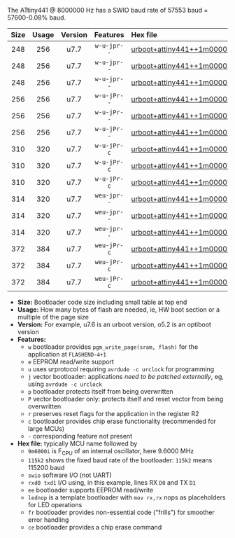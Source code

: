 The ATtiny441 @ 8000000 Hz has a SWIO baud rate of 57553 baud = 57600-0.08% baud.

|Size|Usage|Version|Features|Hex file|
|:-:|:-:|:-:|:-:|:--|
|248|256|u7.7|`w-u-jpr--`|[urboot+attiny441++1m0000i++++7k2_swio_rxa2_txa1_lednop.hex](https://raw.githubusercontent.com/stefanrueger/urboot.hex/main/mcus/attiny441/internal_oscillator/fint++1m0000_Hz/br++++7k2_bps/urboot+attiny441++1m0000i++++7k2_swio_rxa2_txa1_lednop.hex)|
|248|256|u7.7|`w-u-jpr--`|[urboot+attiny441++1m0000i++++7k2_swio_rxa4_txa5_lednop.hex](https://raw.githubusercontent.com/stefanrueger/urboot.hex/main/mcus/attiny441/internal_oscillator/fint++1m0000_Hz/br++++7k2_bps/urboot+attiny441++1m0000i++++7k2_swio_rxa4_txa5_lednop.hex)|
|248|256|u7.7|`w-u-jpr--`|[urboot+attiny441++1m0000i++++7k2_swio_rxb2_txa7_lednop.hex](https://raw.githubusercontent.com/stefanrueger/urboot.hex/main/mcus/attiny441/internal_oscillator/fint++1m0000_Hz/br++++7k2_bps/urboot+attiny441++1m0000i++++7k2_swio_rxb2_txa7_lednop.hex)|
|256|256|u7.7|`w-u-jPr--`|[urboot+attiny441++1m0000i++++7k2_swio_rxa2_txa1.hex](https://raw.githubusercontent.com/stefanrueger/urboot.hex/main/mcus/attiny441/internal_oscillator/fint++1m0000_Hz/br++++7k2_bps/urboot+attiny441++1m0000i++++7k2_swio_rxa2_txa1.hex)|
|256|256|u7.7|`w-u-jPr--`|[urboot+attiny441++1m0000i++++7k2_swio_rxa4_txa5.hex](https://raw.githubusercontent.com/stefanrueger/urboot.hex/main/mcus/attiny441/internal_oscillator/fint++1m0000_Hz/br++++7k2_bps/urboot+attiny441++1m0000i++++7k2_swio_rxa4_txa5.hex)|
|256|256|u7.7|`w-u-jPr--`|[urboot+attiny441++1m0000i++++7k2_swio_rxb2_txa7.hex](https://raw.githubusercontent.com/stefanrueger/urboot.hex/main/mcus/attiny441/internal_oscillator/fint++1m0000_Hz/br++++7k2_bps/urboot+attiny441++1m0000i++++7k2_swio_rxb2_txa7.hex)|
|310|320|u7.7|`w-u-jPr-c`|[urboot+attiny441++1m0000i++++7k2_swio_rxa2_txa1_lednop_fr_ce.hex](https://raw.githubusercontent.com/stefanrueger/urboot.hex/main/mcus/attiny441/internal_oscillator/fint++1m0000_Hz/br++++7k2_bps/urboot+attiny441++1m0000i++++7k2_swio_rxa2_txa1_lednop_fr_ce.hex)|
|310|320|u7.7|`w-u-jPr-c`|[urboot+attiny441++1m0000i++++7k2_swio_rxa4_txa5_lednop_fr_ce.hex](https://raw.githubusercontent.com/stefanrueger/urboot.hex/main/mcus/attiny441/internal_oscillator/fint++1m0000_Hz/br++++7k2_bps/urboot+attiny441++1m0000i++++7k2_swio_rxa4_txa5_lednop_fr_ce.hex)|
|310|320|u7.7|`w-u-jPr-c`|[urboot+attiny441++1m0000i++++7k2_swio_rxb2_txa7_lednop_fr_ce.hex](https://raw.githubusercontent.com/stefanrueger/urboot.hex/main/mcus/attiny441/internal_oscillator/fint++1m0000_Hz/br++++7k2_bps/urboot+attiny441++1m0000i++++7k2_swio_rxb2_txa7_lednop_fr_ce.hex)|
|314|320|u7.7|`weu-jpr--`|[urboot+attiny441++1m0000i++++7k2_swio_rxa2_txa1_ee_lednop.hex](https://raw.githubusercontent.com/stefanrueger/urboot.hex/main/mcus/attiny441/internal_oscillator/fint++1m0000_Hz/br++++7k2_bps/urboot+attiny441++1m0000i++++7k2_swio_rxa2_txa1_ee_lednop.hex)|
|314|320|u7.7|`weu-jpr--`|[urboot+attiny441++1m0000i++++7k2_swio_rxa4_txa5_ee_lednop.hex](https://raw.githubusercontent.com/stefanrueger/urboot.hex/main/mcus/attiny441/internal_oscillator/fint++1m0000_Hz/br++++7k2_bps/urboot+attiny441++1m0000i++++7k2_swio_rxa4_txa5_ee_lednop.hex)|
|314|320|u7.7|`weu-jpr--`|[urboot+attiny441++1m0000i++++7k2_swio_rxb2_txa7_ee_lednop.hex](https://raw.githubusercontent.com/stefanrueger/urboot.hex/main/mcus/attiny441/internal_oscillator/fint++1m0000_Hz/br++++7k2_bps/urboot+attiny441++1m0000i++++7k2_swio_rxb2_txa7_ee_lednop.hex)|
|372|384|u7.7|`weu-jPr-c`|[urboot+attiny441++1m0000i++++7k2_swio_rxa2_txa1_ee_lednop_fr_ce.hex](https://raw.githubusercontent.com/stefanrueger/urboot.hex/main/mcus/attiny441/internal_oscillator/fint++1m0000_Hz/br++++7k2_bps/urboot+attiny441++1m0000i++++7k2_swio_rxa2_txa1_ee_lednop_fr_ce.hex)|
|372|384|u7.7|`weu-jPr-c`|[urboot+attiny441++1m0000i++++7k2_swio_rxa4_txa5_ee_lednop_fr_ce.hex](https://raw.githubusercontent.com/stefanrueger/urboot.hex/main/mcus/attiny441/internal_oscillator/fint++1m0000_Hz/br++++7k2_bps/urboot+attiny441++1m0000i++++7k2_swio_rxa4_txa5_ee_lednop_fr_ce.hex)|
|372|384|u7.7|`weu-jPr-c`|[urboot+attiny441++1m0000i++++7k2_swio_rxb2_txa7_ee_lednop_fr_ce.hex](https://raw.githubusercontent.com/stefanrueger/urboot.hex/main/mcus/attiny441/internal_oscillator/fint++1m0000_Hz/br++++7k2_bps/urboot+attiny441++1m0000i++++7k2_swio_rxb2_txa7_ee_lednop_fr_ce.hex)|

- **Size:** Bootloader code size including small table at top end
- **Usage:** How many bytes of flash are needed, ie, HW boot section or a multiple of the page size
- **Version:** For example, u7.6 is an urboot version, o5.2 is an optiboot version
- **Features:**
  + `w` bootloader provides `pgm_write_page(sram, flash)` for the application at `FLASHEND-4+1`
  + `e` EEPROM read/write support
  + `u` uses urprotocol requiring `avrdude -c urclock` for programming
  + `j` vector bootloader: applications *need to be patched externally*, eg, using `avrdude -c urclock`
  + `p` bootloader protects itself from being overwritten
  + `P` vector bootloader only: protects itself and reset vector from being overwritten
  + `r` preserves reset flags for the application in the register R2
  + `c` bootloader provides chip erase functionality (recommended for large MCUs)
  + `-` corresponding feature not present
- **Hex file:** typically MCU name followed by
  + `9m6000i` is F<sub>CPU</sub> of an internal oscillator, here 9.6000 MHz
  + `115k2` shows the fixed baud rate of the bootloader: `115k2` means 115200 baud
  + `swio` software I/O (not UART)
  + `rxd0 txd1` I/O using, in this example, lines RX `D0` and TX `D1`
  + `ee` bootloader supports EEPROM read/write
  + `lednop` is a template bootloader with `mov rx,rx` nops as placeholders for LED operations
  + `fr` bootloader provides non-essential code ("frills") for smoother error handling
  + `ce` bootloader provides a chip erase command
